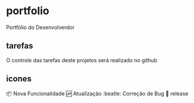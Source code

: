 # portfolio

Portfólio do Desenvolverdor

## tarefas

O controle das tarefas deste projetos será realizado no github

## icones  

:package: Nova Funcionalidade
:up: Atualização
:beatle: Correção de Bug
:checkered_flag: release